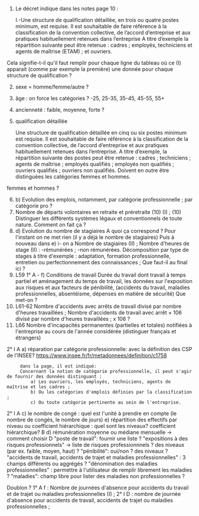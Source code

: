 1. Le décret indique dans les notes page 10 :

    I.-Une structure de qualification détaillée, en trois ou quatre postes minimum, est requise. Il est souhaitable de faire référence à la classification de la convention
    collective, de l’accord d’entreprise et aux pratiques habituellement retenues dans l’entreprise
    A titre d’exemple la répartition suivante peut être retenue : cadres ; employés, techniciens et agents de maîtrise (ETAM) ; et ouvriers.

Cela signifie-t-il qu'il faut remplir pour chaque ligne du tableau où ce (I) apparait (comme par exemple la première) une donnée pour chaque structure de qualification ?

2. sexe = homme/femme/autre ?
3. âge : on force les catégories ? -25, 25-35, 35-45, 45-55, 55+
4. ancienneté : faible, moyenne, forte ?
5. qualification détaillée 

    Une structure de qualification détaillée en cinq ou six postes minimum est requise. Il est souhaitable de faire référence à la classification de la convention
collective, de l’accord d’entreprise et aux pratiques habituellement retenues dans l’entreprise.
    A titre d’exemple, la répartition suivante des postes peut être retenue : cadres ; techniciens ; agents de maîtrise ; employés qualifiés ; employés non qualifiés ;
ouvriers qualifiés ; ouvriers non qualifiés. Doivent en outre être distinguées les catégories femmes et hommes.

femmes et hommes ?

6. b) Evolution des emplois, notamment, par catégorie professionnelle ;
par catégorie pro ?
7. Nombre de départs volontaires en retraite et préretraite (10) (I) ;
(10) Distinguer les différents systèmes légaux et conventionnels de toute nature.
Comment on fait ça ?
8. d) Evolution du nombre de stagiaires
A quoi ça correspond ? Pour l'instant on ne met rien (il y a déjà le nombre de stagiaires)
Puis à nouveau dans e) i- on a
Nombre de stagiaires (II) ;
Nombre d'heures de stage (II) :
-rémunérées ;
-non rémunérées.
Décomposition par type de stages à titre d'exemple : adaptation, formation professionnelle, entretien ou perfectionnement des connaissances ;
Que faut-il au final ici ?
9. L59
1° A - f) Conditions de travail
    Durée du travail dont travail à temps partiel et aménagement du temps de travail, 
    les données sur l'exposition aux risques et aux facteurs de pénibilité, 
    (accidents du travail, maladies professionnelles, absentéisme, dépenses en matière de sécurité)
Que met-on ?
10. L61-62
    Nombre d'accidents avec arrêts de travail divisé par nombre d'heures travaillées ;
    Nombre d'accidents de travail avec arrêt × 106 divisé par nombre d'heures travaillées ;
x 106 ?
11. L66
    Nombre d'incapacités permanentes (partielles et totales) notifiées à l'entreprise au cours de l'année considérée (distinguer français et étrangers) 




2° I A a) réparation par catégorie professionnelle: avec la définition des CSP de l'INSEE?
 https://www.insee.fr/fr/metadonnees/definition/c1758

         dans la page, il est indiqué:
         Concernant la notion de catégorie professionnelle, il peut s'agir de fournir des données distinguant :
             a) Les ouvriers, les employés, techniciens, agents de maîtrise et les cadres ;
             b) Ou les catégories d'emplois définies par la classification ;
             c) Ou toute catégorie pertinente au sein de l'entreprise.


 2° I A c) le nombre de congé : quel est l'unité à prendre en compte (le nombre de congés, le nombre de jours)
        e) répartition des effectifs  par niveau ou coefficient hiérarchique : quel sont les niveaux? coefficient hiérarchique?
      B d) rémunération moyenne ou médiane mensuelle -> comment choisir
      D "poste de travail": fournir une liste ?
        "expositions à des risques professionnels" -> liste de risques professionnnels ? des niveaux (par ex. faible, moyen, haut) ?
        "pénibilité": oui/non ? des niveaux ?
        "accidents de travail, accidents de trajet et maladies professionnelles" : 3 champs différents ou aggrégés ?
        "dénomination des maladies professionnelles" : permettre à l'utilisateur de remplir librement les maladies ?
        "maladies": champ libre pour lister des maladies non professionnelles ?


Doublon ?
1° A f : Nombre de journées d'absence pour accidents du travail et de trajet ou maladies professionnelles (I) ;
2° I D : nombre de journée d'absence pour accidents de travail, accidents de trajet ou maladies professionnelles ;
